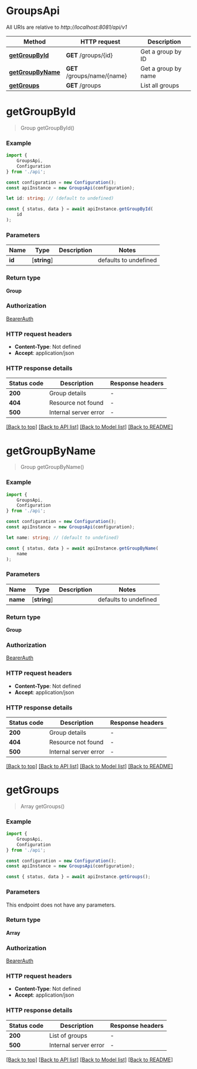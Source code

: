 # GroupsApi

All URIs are relative to *http://localhost:8081/api/v1*

|Method | HTTP request | Description|
|------------- | ------------- | -------------|
|[**getGroupById**](#getgroupbyid) | **GET** /groups/{id} | Get a group by ID|
|[**getGroupByName**](#getgroupbyname) | **GET** /groups/name/{name} | Get a group by name|
|[**getGroups**](#getgroups) | **GET** /groups | List all groups|

# **getGroupById**
> Group getGroupById()


### Example

```typescript
import {
    GroupsApi,
    Configuration
} from './api';

const configuration = new Configuration();
const apiInstance = new GroupsApi(configuration);

let id: string; // (default to undefined)

const { status, data } = await apiInstance.getGroupById(
    id
);
```

### Parameters

|Name | Type | Description  | Notes|
|------------- | ------------- | ------------- | -------------|
| **id** | [**string**] |  | defaults to undefined|


### Return type

**Group**

### Authorization

[BearerAuth](../README.md#BearerAuth)

### HTTP request headers

 - **Content-Type**: Not defined
 - **Accept**: application/json


### HTTP response details
| Status code | Description | Response headers |
|-------------|-------------|------------------|
|**200** | Group details |  -  |
|**404** | Resource not found |  -  |
|**500** | Internal server error |  -  |

[[Back to top]](#) [[Back to API list]](../README.md#documentation-for-api-endpoints) [[Back to Model list]](../README.md#documentation-for-models) [[Back to README]](../README.md)

# **getGroupByName**
> Group getGroupByName()


### Example

```typescript
import {
    GroupsApi,
    Configuration
} from './api';

const configuration = new Configuration();
const apiInstance = new GroupsApi(configuration);

let name: string; // (default to undefined)

const { status, data } = await apiInstance.getGroupByName(
    name
);
```

### Parameters

|Name | Type | Description  | Notes|
|------------- | ------------- | ------------- | -------------|
| **name** | [**string**] |  | defaults to undefined|


### Return type

**Group**

### Authorization

[BearerAuth](../README.md#BearerAuth)

### HTTP request headers

 - **Content-Type**: Not defined
 - **Accept**: application/json


### HTTP response details
| Status code | Description | Response headers |
|-------------|-------------|------------------|
|**200** | Group details |  -  |
|**404** | Resource not found |  -  |
|**500** | Internal server error |  -  |

[[Back to top]](#) [[Back to API list]](../README.md#documentation-for-api-endpoints) [[Back to Model list]](../README.md#documentation-for-models) [[Back to README]](../README.md)

# **getGroups**
> Array<Group> getGroups()


### Example

```typescript
import {
    GroupsApi,
    Configuration
} from './api';

const configuration = new Configuration();
const apiInstance = new GroupsApi(configuration);

const { status, data } = await apiInstance.getGroups();
```

### Parameters
This endpoint does not have any parameters.


### Return type

**Array<Group>**

### Authorization

[BearerAuth](../README.md#BearerAuth)

### HTTP request headers

 - **Content-Type**: Not defined
 - **Accept**: application/json


### HTTP response details
| Status code | Description | Response headers |
|-------------|-------------|------------------|
|**200** | List of groups |  -  |
|**500** | Internal server error |  -  |

[[Back to top]](#) [[Back to API list]](../README.md#documentation-for-api-endpoints) [[Back to Model list]](../README.md#documentation-for-models) [[Back to README]](../README.md)

